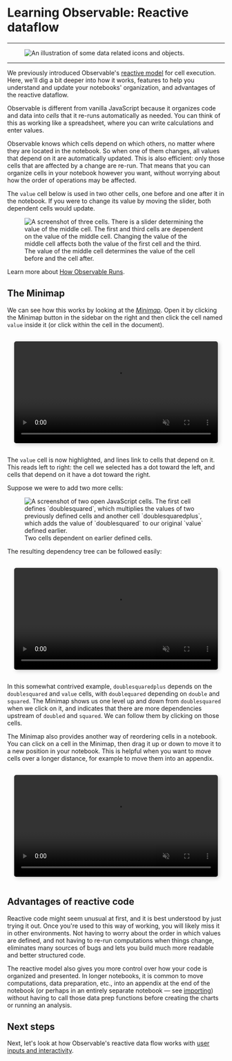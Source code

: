 # Learning Observable: Reactive dataflow

---

<figure>
  <img
    class="screenshot w-100"
    src="/learn/learn-reactive-flow/new-users-course-minimap.png" alt="An illustration of some data related icons and objects."
  />
</figure>

---

We previously introduced Observable's [reactive model](https://observablehq.com/d/b64494e58131b26a?collection=@observablehq/intro-to-observable#cell-51) for cell execution. Here, we'll dig a bit deeper into how it works, features to help you understand and update your notebooks' organization, and advantages of the reactive dataflow.

Observable is different from vanilla JavaScript because it organizes code and data into _cells_ that it re-runs automatically as needed. You can think of this as working like a spreadsheet, where you can write calculations and enter values. 

Observable knows which cells depend on which others, no matter where they are located in the notebook. So when one of them changes, all values that depend on it are automatically updated. This is also efficient: only those cells that are affected by a change are re-run. That means that you can organize cells in your notebook however you want, without worrying about how the order of operations may be affected. 

The `value` cell below is used in two other cells, one before and one after it in the notebook. If you were to change its value by moving the slider, both dependent cells would update.

<figure>
  <img
    class="screenshot w-100"
    src="/learn/learn-reactive-flow/reactiveFlow.png" alt="A screenshot of three cells. There is a slider determining the value of the middle cell. The first and third cells are dependent on the value of the middle cell. Changing the value of the middle cell affects both the value of the first cell and the third."
  />
  <figcaption>The value of the middle cell determines the value of the cell before and the cell after.</figcaption>
</figure>

Learn more about [How Observable Runs](https://observablehq.com/@observablehq/how-observable-runs). 

## The Minimap

We can see how this works by looking at the [_Minimap_](https://observablehq.com/@observablehq/minimap?collection=@observablehq/visualizing-debugging-notebooks). Open it by clicking the Minimap button in the sidebar on the right and then click the cell named `value` inside it (or click within the cell in the document).

<div style="max-width: 640px; border-radius: 5px; overflow: hidden; padding: 1rem;">
    <video src="/learn/learn-reactive-flow/minimap2.mov" alt="User clicks on the Minimap pane, which pulls up a dependency tree view of all the cells in the notebook. The user then clicks on each cell in the Minimap to see if it has upstream or downstream dependencies." style="width: 100%; border-radius: 5px; box-shadow: 3px 3px 10px #ccc;" autoplay loop muted></video>
</div>

The `value` cell is now highlighted, and lines link to cells that depend on it. This reads left to right: the cell we selected has a dot toward the left, and cells that depend on it have a dot toward the right.

Suppose we were to add two more cells:

<figure>
  <img
    class="screenshot w-100"
    src="/learn/learn-reactive-flow/twoMoreCells.png" alt="A screenshot of two open JavaScript cells. The first cell defines `doublesquared`, which multiplies the values of two previously defined cells and another cell `doublesquaredplus`, which adds the value of `doublesquared` to our original `value` defined earlier."
  />
  <figcaption>Two cells dependent on earlier defined cells.</figcaption>
</figure>

The resulting dependency tree can be followed easily:

<div style="max-width: 640px; border-radius: 5px; overflow: hidden; padding: 1rem;">
    <video src="/learn/learn-reactive-flow/minimap.mov" alt="User clicks on the Minimap pane, which pulls up a dependency tree view of all the cells in the notebook. The user then clicks on each cell in the Minimap to see if it has upstream or downstream dependencies." style="width: 100%; border-radius: 5px; box-shadow: 3px 3px 10px #ccc;" autoplay loop muted></video>
</div>

In this somewhat contrived example, `doublesquaredplus` depends on the `doublesquared` and `value` cells, with `doublequared` depending on `double` and `squared`. The Minimap shows us one level up and down from `doublesquared` when we click on it, and indicates that there are more dependencies upstream of `doubled` and `squared`. We can follow them by clicking on those cells.

The Minimap also provides another way of reordering cells in a notebook. You can click on a cell in the Minimap, then drag it up or down to move it to a new position in your notebook. This is helpful when you want to move cells over a longer distance, for example to move them into an appendix.

<div style="max-width: 640px; border-radius: 5px; overflow: hidden; padding: 1rem;">
    <video src="/learn/learn-reactive-flow/minimap3.mov" alt="User has an open Minimap, clicks and drags values around the map to move them in the notebook." style="width: 100%; border-radius: 5px; box-shadow: 3px 3px 10px #ccc;" autoplay loop muted></video>
</div>

## Advantages of reactive code

Reactive code might seem unusual at first, and it is best understood by just trying it out. Once you're used to this way of working, you will likely miss it in other environments. Not having to worry about the order in which values are defined, and not having to re-run computations when things change, eliminates many sources of bugs and lets you build much more readable and better structured code.

The reactive model also gives you more control over how your code is organized and presented. In longer notebooks, it is common to move computations, data preparation, etc., into an appendix at the end of the notebook (or perhaps in an entirely separate notebook — see [importing](https://observablehq.com/d/3455fc643fe664d7?collection=@observablehq/intro-to-observable)) without having to call those data prep functions before creating the charts or running an analysis. 

## Next steps

Next, let's look at how Observable's reactive data flow works with [user inputs and interactivity](https://observablehq.com/@observablehq/learning-observable-user-inputs-and-interactivity?collection=@observablehq/intro-to-observable).
